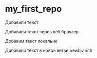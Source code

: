 # my_first_repo

Добавили текст 

Добавили текст через веб браузер

Добавим текст локально

Добавили текст в новой ветке newbranch




